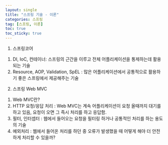 ```yaml
---
layout: single
title: "스프링 기술 - 이론"
categories: 스프링
tag: [스프링, 이론]
toc: true
toc_sticky: true 
---
```


1. 스프링코어
 1) DI, IoC, 컨테이너: 스프링의 근간을 이루고 전체 어플리케이션을 통제하는데 활용되는 기술
 2) Resource, AOP, Validation, SpEL : 많은 어플리케이션에서 공통적으로 활용하기 좋은 스프링에서 제공해주는 기술

2. 스프링 Web MVC
 1) Web MVC란?
 2) HTTP 요청/응답 처리 : Web MVC는 계속 어플리케이션이 요청 올때까지 대기를 하고 있음, 요청이 오면 그 즉시 처리를 하고 응답함.
 3) 필터, 인터셉터 : 웹에서 들어오는 요청을 필터링 하거나 공통적인 처리를 하는 용도의 기술
 4) 예외처리 : 웹에서 들어온 처리를 하던 중 오류가 발생했을 때 어떻게 해야 더 안전하게 처리할 수 있을까?

